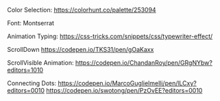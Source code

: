 

Color Selection: 
https://colorhunt.co/palette/253094


Font: 
Montserrat


Animation Typing:
https://css-tricks.com/snippets/css/typewriter-effect/

ScrollDown
https://codepen.io/TKS31/pen/gOaKaxx

ScrollVisible Animation: 
https://codepen.io/ChandanRoy/pen/GRgNYbw?editors=1010

Connecting Dots:
https://codepen.io/MarcoGuglielmelli/pen/lLCxy?editors=0010
https://codepen.io/swotong/pen/PzOvEE?editors=0010